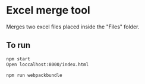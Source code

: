 # Excel merge tool

Merges two excel files placed inside the "Files" folder.

## To run

```bash
npm start
Open loccalhost:8000/index.html

npm run webpackbundle
```
